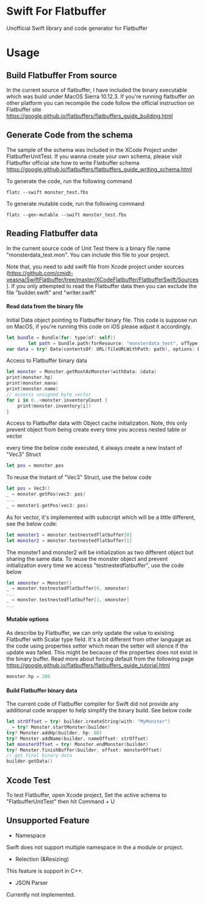 # Swift For Flatbuffer
Unofficial Swift library and code generator for Flatbuffer

# Usage

## Build Flatbuffer From source

In the current source of flatbuffer, I have included the binary executable which was build under MacOS Sierra 10.12.3. If you're running flatbuffer on other platform you can recompile the code follow the official instruction on Flatbuffer site https://google.github.io/flatbuffers/flatbuffers_guide_building.html

## Generate Code from the schema

The sample of the schema was included in the XCode Project under FlatbufferUnitTest. If you wanna create your own schema, please visit Flatbuffer official site how to write Flatbuffer schema https://google.github.io/flatbuffers/flatbuffers_guide_writing_schema.html

To generate the code, run the following command

```
flatc --swift monster_test.fbs
```

To generate mutable code, run the following command

```
flatc --gen-mutable --swift monster_test.fbs
```

## Reading Flatbuffer data

In the current source code of Unit Test there is a binary file name "monsterdata_test.mon". You can include this file to your project.

Note that, you need to add swift file from Xcode project under sources (https://github.com/cmidt-veasna/SwiftFlatbuffer/tree/master/XCodeFlatbuffer/FlatbufferSwift/Sources). If you only attempted to read the Flatbuffer data then you can exclude the file "builder.swift" and "writer.swift"

#### Read data from the binary file

Initial Data object pointing to Flatbuffer binary file. This code is suppose run on MacOS, if you're running this code on iOS please adjust it accordingly.

```swift
let bundle = Bundle(for: type(of: self))
        let path = bundle.path(forResource: "monsterdata_test", ofType: "mon")!
var data = try? Data(contentsOf: URL(fileURLWithPath: path), options: Data.ReadingOptions.alwaysMapped)
```

Access to Flatbuffer binary data

```swift
let monster = Monster.getRootAsMonster(withData: &data)
print(monster.hp)
print(monster.mana)
print(monster.name)
// accesss unsigned byte vector
for i in 0..<monster.inventoryCount {
    print(monster.inventory[i])
}
```

Access to Flatbuffer data with Object cache initialization. Note, this only prevent object from being create every time you access nested table or vector

every time the below code executed, it always create a new Instant of "Vec3" Struct

```swift
let pos = monster.pos
```

To reuse the Instant of "Vec3" Struct, use the below code

```swift
let pos = Vec3()
_ = monster.getPos(vec3: pos)
...
_ = monster1.getPos(vec3: pos)
```

As for vector, it's implemented with subscript which will be a little different, see the below code:

```swift
let monster1 = monster.testnestedflatbuffer[0]
let monster2 = monster.testnestedflatbuffer[1]
```

The monster1 and monster2 will be initialization as two different object but sharing the same data. To reuse the monster object and prevent initialization every time we access "testnestedflatbuffer", use the code below

```swift
let xmonster = Monster()
_ = monster.testnestedflatbuffer[0, xmonster]
...
_ = monster.testnestedflatbuffer[1, xmonster]
...
```

#### Mutable options

As describe by Flatbuffer, we can only update the value to existing Flatbuffer with Scalar type field. It's a bit different from other language as the code using properties setter which mean the setter will silence if the update was failed. This might be because of the properties does not exist in the binary buffer. Read more about forcing default from the following page https://google.github.io/flatbuffers/flatbuffers_guide_tutorial.html

```swift
monster.hp = 200
```

#### Build Flatbuffer binary data

The current code of Flatbuffer compiler for Swift did not provide any additional code wrapper to help simplify the binary build. See below code

```swift
let strOffset = try! builder.createString(with: "MyMonster")
_ = try? Monster.startMonster(builder)
try? Monster.addHp(builder, hp: 80)
try? Monster.addName(builder, nameOffset: strOffset)
let monsterOffset = try! Monster.endMonster(builder)
try? Monster.finishBuffer(builder, offset: monsterOffset)
// get final binary data
builder.getData()
```

## Xcode Test

To test Flatbuffer, open Xcode project, Set the active schema to "FlatbufferUnitTest" then hit Command + U

## Unsupported Feature

- Namespace

Swift does not support multiple namespace in the a module or project.

- Relection (&Resizing)

This feature is support in C++.

- JSON Parser

Currently not implemented.
